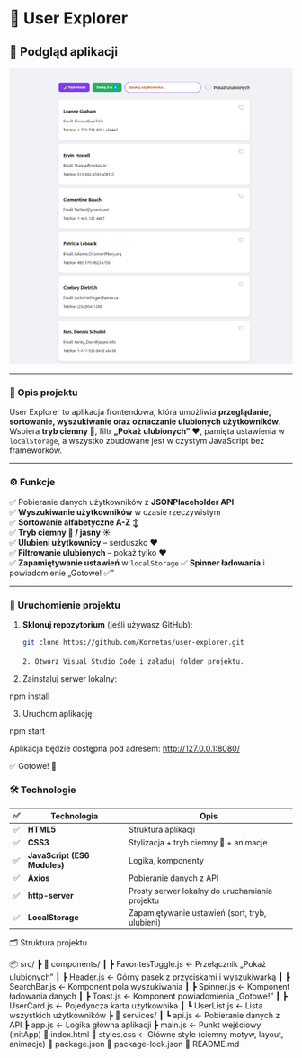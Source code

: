 # 🧭 User Explorer

## 📸 Podgląd aplikacji

![Podgląd aplikacji](screenshot.png)

---

### 📌 Opis projektu

User Explorer to aplikacja frontendowa, która umożliwia **przeglądanie, sortowanie, wyszukiwanie oraz oznaczanie ulubionych użytkowników**.  
Wspiera **tryb ciemny 🌙**, filtr **„Pokaż ulubionych” ❤️**, pamięta ustawienia w `localStorage`, a wszystko zbudowane jest w czystym JavaScript bez frameworków.

---

### ⚙️ Funkcje

✅ Pobieranie danych użytkowników z **JSONPlaceholder API**  
✅ **Wyszukiwanie użytkowników** w czasie rzeczywistym  
✅ **Sortowanie alfabetyczne A-Z ↕️**  
✅ **Tryb ciemny 🌙 / jasny ☀️**  
✅ **Ulubieni użytkownicy** – serduszko ❤️  
✅ **Filtrowanie ulubionych** – pokaż tylko ❤️  
✅ **Zapamiętywanie ustawień** w `localStorage` 
✅ **Spinner ładowania** i powiadomienie „Gotowe! ✅”

---

### 🚀 Uruchomienie projektu

1. **Sklonuj repozytorium** (jeśli używasz GitHub):
   ```sh
   git clone https://github.com/Kornetas/user-explorer.git

   2. Otwórz Visual Studio Code i załaduj folder projektu.

2. Zainstaluj serwer lokalny:

npm install

3. Uruchom aplikację:

npm start

Aplikacja będzie dostępna pod adresem: http://127.0.0.1:8080/

✅ Gotowe! 🎉

### 🛠️ Technologie

| ✅ | Technologia                 | Opis                                                             |
|----|-----------------------------|------------------------------------------------------------------|
| ✅ | **HTML5**                   | Struktura aplikacji                                              |
| ✅ | **CSS3**                    | Stylizacja + tryb ciemny 🌙 + animacje                           |
| ✅ | **JavaScript (ES6 Modules)**| Logika, komponenty                                               |
| ✅ | **Axios**                   | Pobieranie danych z API                                          |
| ✅ | **http-server**             | Prosty serwer lokalny do uruchamiania projektu                   |
| ✅ | **LocalStorage**            | Zapamiętywanie ustawień (sort, tryb, ulubieni)                   |


🗂️ Struktura projektu

📦 src/
┣ 📂 components/
┃ ┣ FavoritesToggle.js      ← Przełącznik „Pokaż ulubionych”
┃ ┣ Header.js               ← Górny pasek z przyciskami i wyszukiwarką
┃ ┣ SearchBar.js            ← Komponent pola wyszukiwania
┃ ┣ Spinner.js              ← Komponent ładowania danych
┃ ┣ Toast.js                ← Komponent powiadomienia „Gotowe!”
┃ ┣ UserCard.js             ← Pojedyncza karta użytkownika
┃ ┗ UserList.js             ← Lista wszystkich użytkowników
┣ 📂 services/
┃ ┗ api.js                  ← Pobieranie danych z API
┣ app.js                    ← Logika główna aplikacji
┣ main.js                   ← Punkt wejściowy (initApp)
📄 index.html
📄 styles.css                ← Główne style (ciemny motyw, layout, animacje)
📄 package.json
📄 package-lock.json
📄 README.md

